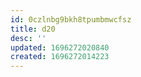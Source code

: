 ```yaml
---
id: 0czlnbg9bkh8tpumbmwcfsz
title: d20
desc: ''
updated: 1696272020840
created: 1696272014223
---
```

